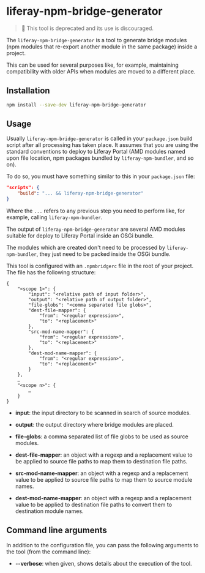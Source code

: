 # liferay-npm-bridge-generator

> 👀 This tool is deprecated and its use is discouraged.

The `liferay-npm-bridge-generator` is a tool to generate bridge modules (npm
modules that re-export another module in the same package) inside a project.

This can be used for several purposes like, for example, maintaining
compatibility with older APIs when modules are moved to a different place.

## Installation

```sh
npm install --save-dev liferay-npm-bridge-generator
```

## Usage

Usually `liferay-npm-bridge-generator` is called in your `package.json` build
script after all processing has taken place. It assumes that you are using the
standard conventions to deploy to Liferay Portal (AMD modules named upon file
location, npm packages bundled by `liferay-npm-bundler`, and so on).

To do so, you must have something similar to this in your `package.json` file:

```json
"scripts": {
    "build": "... && liferay-npm-bridge-generator"
}
```

Where the `...` refers to any previous step you need to perform like, for
example, calling `liferay-npm-bundler`.

The output of `liferay-npm-bridge-generator` are several AMD modules suitable
for deploy to Liferay Portal inside an OSGi bundle.

The modules which are created don't need to be processed by
`liferay-npm-bundler`, they just need to be packed inside the OSGi bundle.

This tool is configured with an `.npmbridgerc` file in the root of your
project. The file has the following structure:

```
{
	"<scope 1>": {
		"input": "<relative path of input folder>",
		"output": "<relative path of output folder>",
		"file-globs": "<comma separated file globs>",
		"dest-file-mapper": {
			"from": "<regular expression>",
			"to": "<replacement>"
		},
		"src-mod-name-mapper": {
			"from": "<regular expression>",
			"to": "<replacement>"
		},
		"dest-mod-name-mapper": {
			"from": "<regular expression>",
			"to": "<replacement>"
		}
	},
	…
	"<scope n>": {
		…
	}
}
```

-   **input**: the input directory to be scanned in search of source modules.

-   **output**: the output directory where bridge modules are placed.

-   **file-globs**: a comma separated list of file globs to be used as source
    modules.

-   **dest-file-mapper**: an object with a regexp and a replacement value to be
    applied to source file paths to map them to destination file paths.

-   **src-mod-name-mapper**: an object with a regexp and a replacement value to be
    applied to source file paths to map them to source module names.

-   **dest-mod-name-mapper**: an object with a regexp and a replacement value to
    be applied to destination file paths to convert them to destination module names.

## Command line arguments

In addition to the configuration file, you can pass the following arguments to
the tool (from the command line):

-   **--verbose**: when given, shows details about the execution of the tool.
